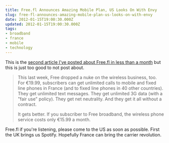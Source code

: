 ```yaml
---
title: Free.fl Announces Amazing Mobile Plan, US Looks On With Envy
slug: free-fl-announces-amazing-mobile-plan-us-looks-on-with-envy
date: 2012-01-15T19:00:30.000Z
updated: 2012-01-15T19:00:30.000Z
tags:
- broadband
- france
- mobile
- technology
---
```


This is the <a href='http://arstechnica.com/tech-policy/news/2012/01/hard-to-compete-with-free-20-for-unlimited-voice-text-and-3g-data.ars'>second article I've posted about Free.fl in less than a month</a> but this is just too good to not post about.

<blockquote>This last week, Free dropped a nuke on the wireless business, too. For €19.99, subscribers can get unlimited calls to mobile and fixed line phones in France (and to fixed line phones in 40 other countries). They get unlimited text messages. They get unlimited 3G data (with a "fair use" policy). They get net neutrality. And they get it all without a contract.

It gets better. If you subscriber to Free broadband, the wireless phone service costs only €15.99 a month.</blockquote>

Free.fl if you're listening, please come to the US as soon as possible.  First the UK brings us Spotify.  Hopefully France can bring the carrier revolution.
